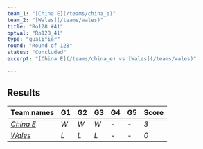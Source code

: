 ```yaml
---
team_1: "[China E](/teams/china_e)"
team_2: "[Wales](/teams/wales)"
title: "Ro128 #41"
optval: "Ro128_41"
type: "qualifier"
round: "Round of 128"
status: "Concluded"
excerpt: "[China E](/teams/china_e) vs [Wales](/teams/wales)"

---
```

## Results

| Team names | G1 | G2 | G3 | G4 | G5 | Score |
| -- | -- | -- | -- | -- | -- | -- |
| *[China E](/teams/china_e)* | *W* | *W* | *W* | *-* | *-* | *3* |
| *[Wales](/teams/wales)* | *L* | *L* | *L* | *-* | *-* | *0* |
